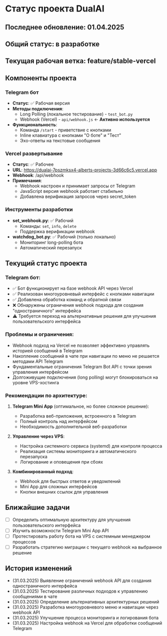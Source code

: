 # Статус проекта DualAI

## Последнее обновление: 01.04.2025

## Общий статус: в разработке

## Текущая рабочая ветка: feature/stable-vercel

## Компоненты проекта

### Telegram бот
- **Статус**: ✅ Рабочая версия
- **Методы подключения**:
  - Long Polling (локальное тестирование) - `test_bot.py`
  - Webhook (Vercel) - `api/webhook.js` ← **Активно используется**
- **Функциональность**:
  - Команда `/start` - приветствие с кнопками
  - Inline клавиатура с кнопками "О боте" и "Тест"
  - Эхо-ответы на текстовые сообщения

### Vercel развертывание
- **Статус**: ✅ Рабочее
- **URL**: https://dualai-7pszmksx4-alberts-projects-3d66c6c5.vercel.app
- **Webhook**: /api/webhook
- **Примечания**: 
  - Webhook настроен и принимает запросы от Telegram
  - JavaScript версия webhook работает стабильно
  - Добавлена верификация запросов через secret_token

### Инструменты разработки
- **set_webhook.py**: ✅ Рабочий
  - Команды: `set`, `info`, `delete`
  - Поддержка верификации webhook
- **watchdog_bot.py**: ✅ Рабочий (только локально)
  - Мониторинг long-polling бота
  - Автоматический перезапуск

## Текущий статус проекта

### Telegram бот:
- ✅ Бот функционирует на базе webhook API через Vercel
- ✅ Реализован многоуровневый интерфейс с кнопками навигации
- ✅ Добавлена обработка команд и обратной связи
- ❌ Обнаружены ограничения webhook подхода для создания "одностраничного" интерфейса
- ⚠️ Требуется переход на альтернативные решения для улучшения пользовательского интерфейса

### Проблемы и ограничения:
- Webhook подход на Vercel не позволяет эффективно управлять историей сообщений в Telegram
- Накопление сообщений в чате при навигации по меню не решается методами API Telegram
- Фундаментальные ограничения Telegram Bot API с точки зрения управления интерфейсом
- Долгоживущие подключения (long polling) могут блокироваться на уровне VPS-хостинга

### Рекомендации по архитектуре:
1. **Telegram Mini App** (оптимальное, но более сложное решение):
   - Разработка веб-приложения, встроенного в Telegram
   - Полный контроль над интерфейсом
   - Необходимость дополнительной веб-разработки

2. **Управление через VPS**:
   - Настройка системного сервиса (systemd) для контроля процесса
   - Реализация системы мониторинга и автоматического перезапуска
   - Логирование и оповещения при сбоях

3. **Комбинированный подход**:
   - Webhook для быстрых ответов и уведомлений
   - Mini App для сложных интерфейсов
   - Кнопки внешних ссылок для управления

## Ближайшие задачи
- [ ] Определить оптимальную архитектуру для улучшения пользовательского интерфейса
- [ ] Изучить возможности Telegram Mini App API
- [ ] Протестировать работу бота на VPS с системным менеджером процессов
- [ ] Разработать стратегию миграции с текущего webhook на выбранное решение

## История изменений
- (31.03.2025) Выявление ограничений webhook API для создания одностраничного интерфейса
- (31.03.2025) Тестирование различных подходов к управлению сообщениями в чате
- (31.03.2025) Определение альтернативных архитектурных решений
- (31.03.2025) Разработка многоуровневого меню и навигации через webhook API
- (31.03.2025) Улучшение процесса мониторинга и логирования бота
- (31.03.2025) Настройка webhook на Vercel для обработки сообщений Telegram

